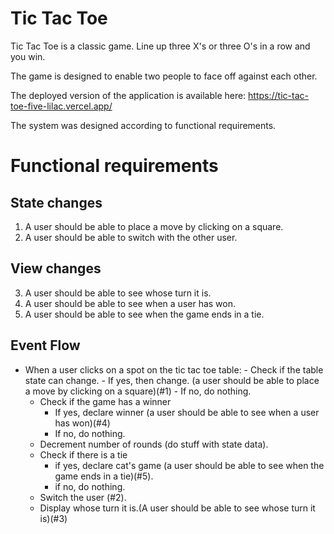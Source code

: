 # Tic Tac Toe

Tic Tac Toe is a classic game. Line up three X's or three O's in a row and you win. 

The game is designed to enable two people to face off against each other. 

The deployed version of the application is available here: https://tic-tac-toe-five-lilac.vercel.app/

The system was designed according to functional requirements. 

# Functional requirements

## State changes
1. A user should be able to place a move by clicking on a square.
2. A user should be able to switch with the other user.
## View changes
3. A user should be able to see whose turn it is. 
4. A user should be able to see when a user has won.
5. A user should be able to see when the game ends in a tie.


## Event Flow
- When a user clicks on a spot on the tic tac toe table:
        - Check if the table state can change.
        - If yes, then change. (a user should be able to place a move by clicking on a square)(#1)
        - If no, do nothing.
    - Check if the game has a winner  
        - If yes, declare winner (a user should be able to see when a user has won)(#4)
        - If no, do nothing.
    - Decrement number of rounds (do stuff with state data).
    - Check if there is a tie
        - if yes, declare cat's game (a user should be able to see when the game ends in a tie)(#5).
        - if no, do nothing.
    - Switch the user (#2).
    - Display whose turn it is.(A user should be able to see whose turn it is)(#3)


